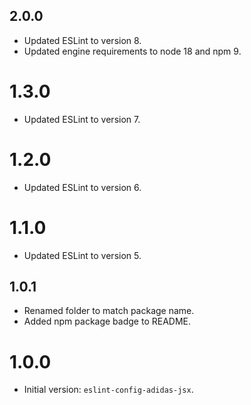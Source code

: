 ## 2.0.0

- Updated ESLint to version 8.
- Updated engine requirements to node 18 and npm 9.

# 1.3.0

- Updated ESLint to version 7.

# 1.2.0

- Updated ESLint to version 6.

# 1.1.0

- Updated ESLint to version 5.

## 1.0.1

- Renamed folder to match package name.
- Added npm package badge to README.

# 1.0.0

- Initial version: `eslint-config-adidas-jsx`.
